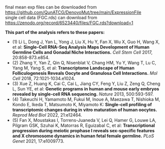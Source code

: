 final mean exp files can be downloaded from https://github.com/QunATCG/DenovoMut/tree/main/ExpressionFile <br>
single cell data (FGC.rds) can download from https://zenodo.org/record/6523440/files/FGC.rds?download=1

**This part of the analysis refers to these papers:**
- (1) Li L, Dong J, Yan L, Yong J, Liu X, Hu Y, Fan X, Wu X, Guo H, Wang X, et al: **Single-Cell RNA-Seq Analysis Maps Development of Human Germline Cells and Gonadal Niche Interactions.** *Cell Stem Cell* 2017, 20:858-873.e854.
- (2) Zhang Y, Yan Z, Qin Q, Nisenblat V, Chang HM, Yu Y, Wang T, Lu C, Yang M, Yang S, et al: **Transcriptome Landscape of Human Folliculogenesis Reveals Oocyte and Granulosa Cell Interactions.** *Mol Cell* 2018, 72:1021-1034.e1024.
- (3) Xue Z, Huang K, Cai C, Cai L, Jiang CY, Feng Y, Liu Z, Zeng Q, Cheng L, Sun YE, et al: **Genetic programs in human and mouse early embryos revealed by single-cell RNA sequencing.** *Nature* 2013, 500:593-597.
- (4) Takeuchi H, Yamamoto M, Fukui M, Inoue A, Maezawa T, Nishioka M, Kondo E, Ikeda T, Matsumoto K, Miyamoto K: **Single-cell profiling of transcriptomic changes during in vitro maturation of human oocytes.** *Reprod Med Biol* 2022, 21:e12464.
- (5) Fan X, Moustakas I, Torrens-Juaneda V, Lei Q, Hamer G, Louwe LA, Pilgram GSK, Szuhai K, Matorras R, Eguizabal C, et al: **Transcriptional progression during meiotic prophase I reveals sex-specific features and X chromosome dynamics in human fetal female germline.** *PLoS Genet* 2021, 17:e1009773.
